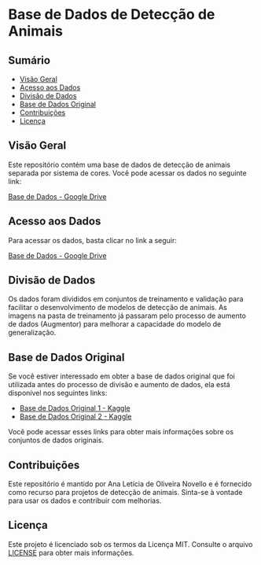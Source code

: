 # Base de Dados de Detecção de Animais

## Sumário

- [Visão Geral](#visão-geral)
- [Acesso aos Dados](#acesso-aos-dados)
- [Divisão de Dados](#divisão-de-dados)
- [Base de Dados Original](#base-de-dados-original)
- [Contribuições](#contribuições)
- [Licença](#licença)

## Visão Geral

Este repositório contém uma base de dados de detecção de animais separada por sistema de cores. Você pode acessar os dados no seguinte link:

[Base de Dados - Google Drive](https://drive.google.com/drive/folders/1uoikgvTrkBrWHM1dkL56h52pFlx1Scgl?usp=sharing)

## Acesso aos Dados

Para acessar os dados, basta clicar no link a seguir:

[Base de Dados - Google Drive](https://drive.google.com/drive/folders/1uoikgvTrkBrWHM1dkL56h52pFlx1Scgl?usp=sharing)

## Divisão de Dados

Os dados foram divididos em conjuntos de treinamento e validação para facilitar o desenvolvimento de modelos de detecção de animais. As imagens na pasta de treinamento já passaram pelo processo de aumento de dados (Augmentor) para melhorar a capacidade do modelo de generalização.

## Base de Dados Original

Se você estiver interessado em obter a base de dados original que foi utilizada antes do processo de divisão e aumento de dados, ela está disponível nos seguintes links:

- [Base de Dados Original 1 - Kaggle](https://www.kaggle.com/datasets/antoreepjana/animals-detection-images-datase)
- [Base de Dados Original 2 - Kaggle](https://www.kaggle.com/datasets/ashfakyeafi/cat-dog-images-for-classification?select=cat_dog)

Você pode acessar esses links para obter mais informações sobre os conjuntos de dados originais.

## Contribuições

Este repositório é mantido por Ana Letícia de Oliveira Novello e é fornecido como recurso para projetos de detecção de animais. Sinta-se à vontade para usar os dados e contribuir com melhorias.

## Licença

Este projeto é licenciado sob os termos da Licença MIT. Consulte o arquivo [LICENSE](LICENSE.txt) para obter mais informações.
